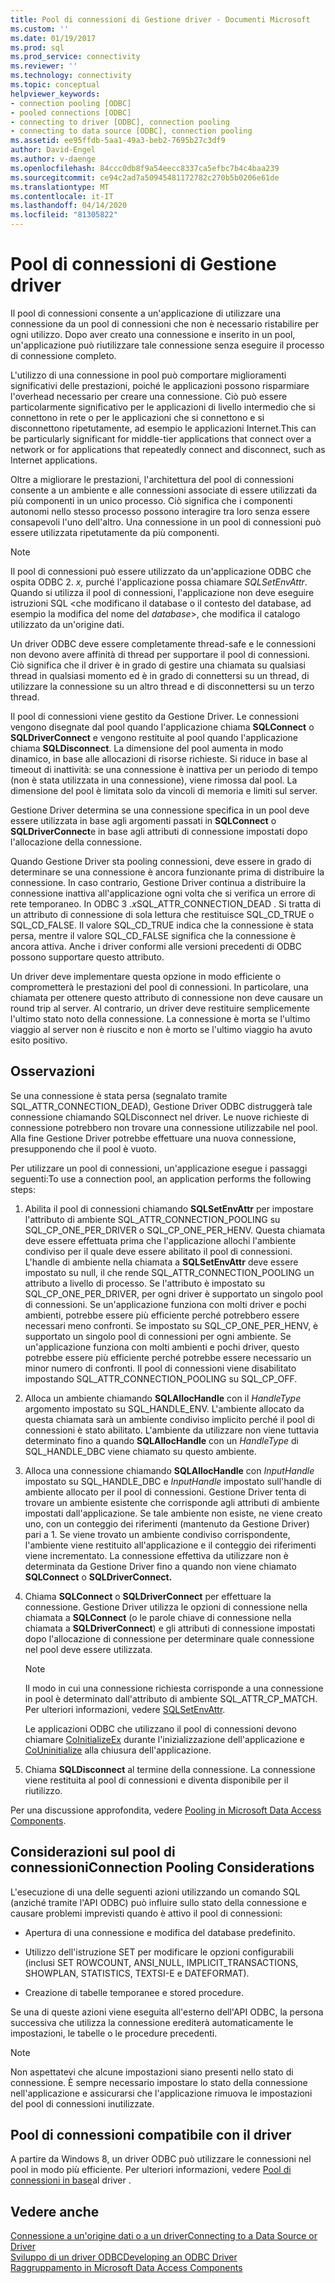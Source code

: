 ```yaml
---
title: Pool di connessioni di Gestione driver - Documenti Microsoft
ms.custom: ''
ms.date: 01/19/2017
ms.prod: sql
ms.prod_service: connectivity
ms.reviewer: ''
ms.technology: connectivity
ms.topic: conceptual
helpviewer_keywords:
- connection pooling [ODBC]
- pooled connections [ODBC]
- connecting to driver [ODBC], connection pooling
- connecting to data source [ODBC], connection pooling
ms.assetid: ee95ffdb-5aa1-49a3-beb2-7695b27c3df9
author: David-Engel
ms.author: v-daenge
ms.openlocfilehash: 84ccc0db8f9a54eecc8337ca5efbc7b4c4baa239
ms.sourcegitcommit: ce94c2ad7a50945481172782c270b5b0206e61de
ms.translationtype: MT
ms.contentlocale: it-IT
ms.lasthandoff: 04/14/2020
ms.locfileid: "81305822"
---
```

# <a name="driver-manager-connection-pooling"></a>Pool di connessioni di Gestione driver
Il pool di connessioni consente a un'applicazione di utilizzare una connessione da un pool di connessioni che non è necessario ristabilire per ogni utilizzo. Dopo aver creato una connessione e inserito in un pool, un'applicazione può riutilizzare tale connessione senza eseguire il processo di connessione completo.  
  
 L'utilizzo di una connessione in pool può comportare miglioramenti significativi delle prestazioni, poiché le applicazioni possono risparmiare l'overhead necessario per creare una connessione. Ciò può essere particolarmente significativo per le applicazioni di livello intermedio che si connettono in rete o per le applicazioni che si connettono e si disconnettono ripetutamente, ad esempio le applicazioni Internet.This can be particularly significant for middle-tier applications that connect over a network or for applications that repeatedly connect and disconnect, such as Internet applications.  
  
 Oltre a migliorare le prestazioni, l'architettura del pool di connessioni consente a un ambiente e alle connessioni associate di essere utilizzati da più componenti in un unico processo. Ciò significa che i componenti autonomi nello stesso processo possono interagire tra loro senza essere consapevoli l'uno dell'altro. Una connessione in un pool di connessioni può essere utilizzata ripetutamente da più componenti.  
  
> [!NOTE]
>  Il pool di connessioni può essere utilizzato da un'applicazione ODBC che ospita ODBC 2. *x,* purché l'applicazione possa chiamare *SQLSetEnvAttr*. Quando si utilizza il pool di connessioni, l'applicazione non deve eseguire istruzioni SQL \<che modificano il database o il contesto del database, ad esempio la modifica del nome del *database*>, che modifica il catalogo utilizzato da un'origine dati.  


 Un driver ODBC deve essere completamente thread-safe e le connessioni non devono avere affinità di thread per supportare il pool di connessioni. Ciò significa che il driver è in grado di gestire una chiamata su qualsiasi thread in qualsiasi momento ed è in grado di connettersi su un thread, di utilizzare la connessione su un altro thread e di disconnettersi su un terzo thread.  
  
 Il pool di connessioni viene gestito da Gestione Driver. Le connessioni vengono disegnate dal pool quando l'applicazione chiama **SQLConnect** o **SQLDriverConnect** e vengono restituite al pool quando l'applicazione chiama **SQLDisconnect**. La dimensione del pool aumenta in modo dinamico, in base alle allocazioni di risorse richieste. Si riduce in base al timeout di inattività: se una connessione è inattiva per un periodo di tempo (non è stata utilizzata in una connessione), viene rimossa dal pool. La dimensione del pool è limitata solo da vincoli di memoria e limiti sul server.  
  
 Gestione Driver determina se una connessione specifica in un pool deve essere utilizzata in base agli argomenti passati in **SQLConnect** o **SQLDriverConnect**e in base agli attributi di connessione impostati dopo l'allocazione della connessione.  
  
 Quando Gestione Driver sta pooling connessioni, deve essere in grado di determinare se una connessione è ancora funzionante prima di distribuire la connessione. In caso contrario, Gestione Driver continua a distribuire la connessione inattiva all'applicazione ogni volta che si verifica un errore di rete temporaneo. In ODBC 3 *.x*SQL_ATTR_CONNECTION_DEAD . Si tratta di un attributo di connessione di sola lettura che restituisce SQL_CD_TRUE o SQL_CD_FALSE. Il valore SQL_CD_TRUE indica che la connessione è stata persa, mentre il valore SQL_CD_FALSE significa che la connessione è ancora attiva. Anche i driver conformi alle versioni precedenti di ODBC possono supportare questo attributo.  
  
 Un driver deve implementare questa opzione in modo efficiente o comprometterà le prestazioni del pool di connessioni. In particolare, una chiamata per ottenere questo attributo di connessione non deve causare un round trip al server. Al contrario, un driver deve restituire semplicemente l'ultimo stato noto della connessione. La connessione è morta se l'ultimo viaggio al server non è riuscito e non è morto se l'ultimo viaggio ha avuto esito positivo.  
  
## <a name="remarks"></a>Osservazioni  
 Se una connessione è stata persa (segnalato tramite SQL_ATTR_CONNECTION_DEAD), Gestione Driver ODBC distruggerà tale connessione chiamando SQLDisconnect nel driver. Le nuove richieste di connessione potrebbero non trovare una connessione utilizzabile nel pool. Alla fine Gestione Driver potrebbe effettuare una nuova connessione, presupponendo che il pool è vuoto.  
  
 Per utilizzare un pool di connessioni, un'applicazione esegue i passaggi seguenti:To use a connection pool, an application performs the following steps:  
  
1.  Abilita il pool di connessioni chiamando **SQLSetEnvAttr** per impostare l'attributo di ambiente SQL_ATTR_CONNECTION_POOLING su SQL_CP_ONE_PER_DRIVER o SQL_CP_ONE_PER_HENV. Questa chiamata deve essere effettuata prima che l'applicazione allochi l'ambiente condiviso per il quale deve essere abilitato il pool di connessioni. L'handle di ambiente nella chiamata a **SQLSetEnvAttr** deve essere impostato su null, il che rende SQL_ATTR_CONNECTION_POOLING un attributo a livello di processo. Se l'attributo è impostato su SQL_CP_ONE_PER_DRIVER, per ogni driver è supportato un singolo pool di connessioni. Se un'applicazione funziona con molti driver e pochi ambienti, potrebbe essere più efficiente perché potrebbero essere necessari meno confronti. Se impostato su SQL_CP_ONE_PER_HENV, è supportato un singolo pool di connessioni per ogni ambiente. Se un'applicazione funziona con molti ambienti e pochi driver, questo potrebbe essere più efficiente perché potrebbe essere necessario un minor numero di confronti. Il pool di connessioni viene disabilitato impostando SQL_ATTR_CONNECTION_POOLING su SQL_CP_OFF.  
  
2.  Alloca un ambiente chiamando **SQLAllocHandle** con il *HandleType* argomento impostato su SQL_HANDLE_ENV. L'ambiente allocato da questa chiamata sarà un ambiente condiviso implicito perché il pool di connessioni è stato abilitato. L'ambiente da utilizzare non viene tuttavia determinato fino a quando **SQLAllocHandle** con un *HandleType* di SQL_HANDLE_DBC viene chiamato su questo ambiente.  
  
3.  Alloca una connessione chiamando **SQLAllocHandle** con *InputHandle* impostato su SQL_HANDLE_DBC e *InputHandle* impostato sull'handle di ambiente allocato per il pool di connessioni. Gestione Driver tenta di trovare un ambiente esistente che corrisponde agli attributi di ambiente impostati dall'applicazione. Se tale ambiente non esiste, ne viene creato uno, con un conteggio dei riferimenti (mantenuto da Gestione Driver) pari a 1. Se viene trovato un ambiente condiviso corrispondente, l'ambiente viene restituito all'applicazione e il conteggio dei riferimenti viene incrementato. La connessione effettiva da utilizzare non è determinata da Gestione Driver fino a quando non viene chiamato **SQLConnect** o **SQLDriverConnect.**  
  
4.  Chiama **SQLConnect** o **SQLDriverConnect** per effettuare la connessione. Gestione Driver utilizza le opzioni di connessione nella chiamata a **SQLConnect** (o le parole chiave di connessione nella chiamata a **SQLDriverConnect**) e gli attributi di connessione impostati dopo l'allocazione di connessione per determinare quale connessione nel pool deve essere utilizzata.  
  
    > [!NOTE]  
    >  Il modo in cui una connessione richiesta corrisponde a una connessione in pool è determinato dall'attributo di ambiente SQL_ATTR_CP_MATCH. Per ulteriori informazioni, vedere [SQLSetEnvAttr](../../../odbc/reference/syntax/sqlsetenvattr-function.md).  
  
     Le applicazioni ODBC che utilizzano il pool di connessioni devono chiamare [CoInitializeEx](https://go.microsoft.com/fwlink/?LinkID=116307) durante l'inizializzazione dell'applicazione e [CoUninitialize](https://go.microsoft.com/fwlink/?LinkId=116310) alla chiusura dell'applicazione.  
  
5.  Chiama **SQLDisconnect** al termine della connessione. La connessione viene restituita al pool di connessioni e diventa disponibile per il riutilizzo.  
  
 Per una discussione approfondita, vedere [Pooling in Microsoft Data Access Components](https://go.microsoft.com/fwlink/?LinkId=120776).  
  
## <a name="connection-pooling-considerations"></a>Considerazioni sul pool di connessioniConnection Pooling Considerations  
 L'esecuzione di una delle seguenti azioni utilizzando un comando SQL (anziché tramite l'API ODBC) può influire sullo stato della connessione e causare problemi imprevisti quando è attivo il pool di connessioni:  
  
-   Apertura di una connessione e modifica del database predefinito.  
  
-   Utilizzo dell'istruzione SET per modificare le opzioni configurabili (inclusi SET ROWCOUNT, ANSI_NULL, IMPLICIT_TRANSACTIONS, SHOWPLAN, STATISTICS, TEXTSI-E e DATEFORMAT).  
  
-   Creazione di tabelle temporanee e stored procedure.  
  
 Se una di queste azioni viene eseguita all'esterno dell'API ODBC, la persona successiva che utilizza la connessione erediterà automaticamente le impostazioni, le tabelle o le procedure precedenti.  
  
> [!NOTE]  
>  Non aspettatevi che alcune impostazioni siano presenti nello stato di connessione. È sempre necessario impostare lo stato della connessione nell'applicazione e assicurarsi che l'applicazione rimuova le impostazioni del pool di connessioni inutilizzate.  
  
## <a name="driver-aware-connection-pooling"></a>Pool di connessioni compatibile con il driver  
 A partire da Windows 8, un driver ODBC può utilizzare le connessioni nel pool in modo più efficiente. Per ulteriori informazioni, vedere [Pool di connessioni in base](../../../odbc/reference/develop-app/driver-aware-connection-pooling.md)al driver .  
  
## <a name="see-also"></a>Vedere anche  
 [Connessione a un'origine dati o a un driverConnecting to a Data Source or Driver](../../../odbc/reference/develop-app/connecting-to-a-data-source-or-driver.md)   
 [Sviluppo di un driver ODBCDeveloping an ODBC Driver](../../../odbc/reference/develop-driver/developing-an-odbc-driver.md)   
 [Raggruppamento in Microsoft Data Access Components](https://go.microsoft.com/fwlink/?LinkId=120776)
